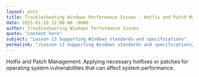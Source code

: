 ```yaml
---
layout: post
title: Troubleshooting Windows Performance Issues - Hotfix and Patch Management
date: 2025-01-10 12:00:00 -0000
author: Troubleshooting Windows Performance Issues
quote: "content here"
subject: "Lesson 13 Supporting Windows standards and specifications"
permalink: "/Lesson 13 Supporting Windows standards and specifications/Troubleshooting Windows Performance Issues/Troubleshooting Windows Performance Issues - Hotfix and Patch Management"
---
```


Hotfix and Patch Management: Applying necessary hotfixes or patches for operating system vulnerabilities that can affect system performance.

